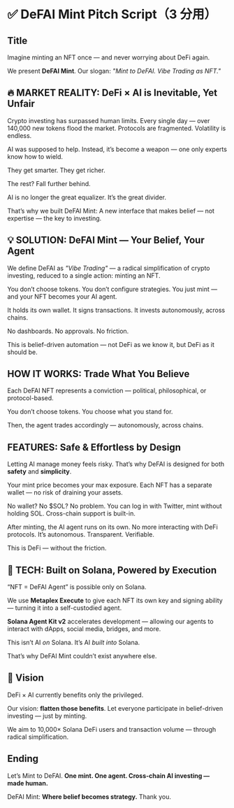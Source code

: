 # ✅ DeFAI Mint Pitch Script（3 分用）

## Title

Imagine minting an NFT once — and never worrying about DeFi again.

We present **DeFAI Mint**.
Our slogan: _"Mint to DeFAI. Vibe Trading as NFT."_

## 🔥 MARKET REALITY: DeFi × AI is Inevitable, Yet Unfair

Crypto investing has surpassed human limits.
Every single day — over 140,000 new tokens flood the market.
Protocols are fragmented. Volatility is endless.

AI was supposed to help.
Instead, it’s become a weapon —
one only experts know how to wield.

They get smarter.
They get richer.

The rest? Fall further behind.

AI is no longer the great equalizer.
It’s the great divider.

That’s why we built DeFAI Mint:
A new interface that makes belief — not expertise — the key to investing.

## 💡 SOLUTION: DeFAI Mint — Your Belief, Your Agent

We define DeFAI as _"Vibe Trading"_ — a radical simplification of crypto investing, reduced to a single action: minting an NFT.

You don’t choose tokens.
You don’t configure strategies.
You just mint — and your NFT becomes your AI agent.

It holds its own wallet.
It signs transactions.
It invests autonomously, across chains.

No dashboards.
No approvals.
No friction.

This is belief-driven automation —
not DeFi as we know it,
but DeFi as it should be.

## HOW IT WORKS: Trade What You Believe

Each DeFAI NFT represents a conviction —
political, philosophical, or protocol-based.

You don’t choose tokens.
You choose what you stand for.

Then, the agent trades accordingly —
autonomously, across chains.

## FEATURES: Safe & Effortless by Design

Letting AI manage money feels risky.
That’s why DeFAI is designed for both **safety** and **simplicity**.

Your mint price becomes your max exposure.
Each NFT has a separate wallet —
no risk of draining your assets.

No wallet? No \$SOL? No problem.
You can log in with Twitter, mint without holding SOL.
Cross-chain support is built-in.

After minting, the AI agent runs on its own.
No more interacting with DeFi protocols.
It’s autonomous. Transparent. Verifiable.

This is DeFi — without the friction.

## 🧠 TECH: Built on Solana, Powered by Execution

“NFT = DeFAI Agent” is possible only on Solana.

We use **Metaplex Execute** to give each NFT its own key and signing ability —
turning it into a self-custodied agent.

**Solana Agent Kit v2** accelerates development —
allowing our agents to interact with dApps, social media, bridges, and more.

This isn’t AI _on_ Solana.
It’s AI _built into_ Solana.

That’s why DeFAI Mint couldn’t exist anywhere else.

## 🎯 Vision

DeFi × AI currently benefits only the privileged.

Our vision: **flatten those benefits**.
Let everyone participate in belief-driven investing — just by minting.

We aim to 10,000× Solana DeFi users and transaction volume —
through radical simplification.

## Ending

Let’s Mint to DeFAI.
**One mint. One agent. Cross-chain AI investing — made human.**

DeFAI Mint:
**Where belief becomes strategy.**
Thank you.
